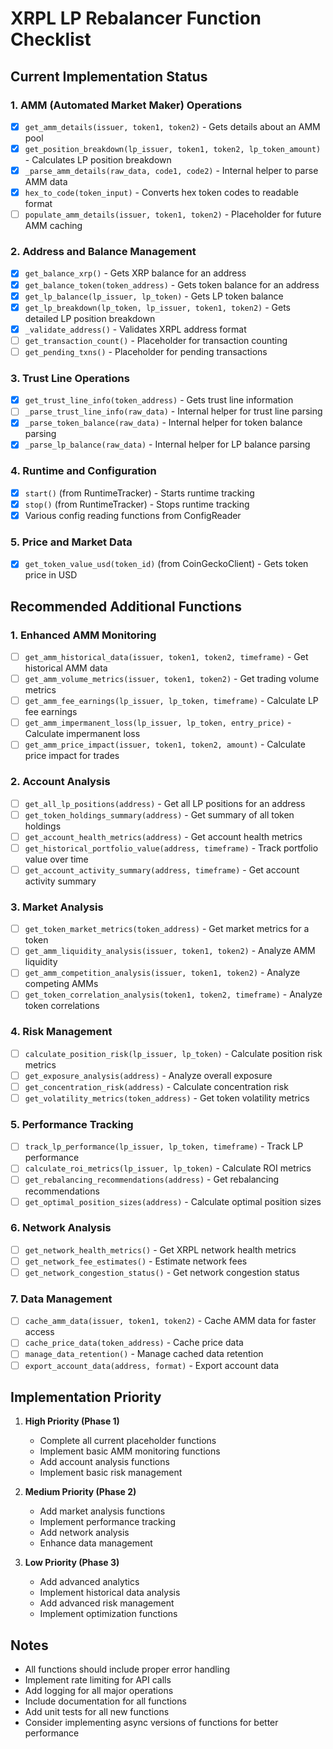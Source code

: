 # XRPL LP Rebalancer Function Checklist

## Current Implementation Status

### 1. AMM (Automated Market Maker) Operations
- [x] `get_amm_details(issuer, token1, token2)` - Gets details about an AMM pool
- [x] `get_position_breakdown(lp_issuer, token1, token2, lp_token_amount)` - Calculates LP position breakdown
- [x] `_parse_amm_details(raw_data, code1, code2)` - Internal helper to parse AMM data
- [x] `hex_to_code(token_input)` - Converts hex token codes to readable format
- [ ] `populate_amm_details(issuer, token1, token2)` - Placeholder for future AMM caching

### 2. Address and Balance Management
- [x] `get_balance_xrp()` - Gets XRP balance for an address
- [x] `get_balance_token(token_address)` - Gets token balance for an address
- [x] `get_lp_balance(lp_issuer, lp_token)` - Gets LP token balance
- [x] `get_lp_breakdown(lp_token, lp_issuer, token1, token2)` - Gets detailed LP position breakdown
- [x] `_validate_address()` - Validates XRPL address format
- [ ] `get_transaction_count()` - Placeholder for transaction counting
- [ ] `get_pending_txns()` - Placeholder for pending transactions

### 3. Trust Line Operations
- [x] `get_trust_line_info(token_address)` - Gets trust line information
- [ ] `_parse_trust_line_info(raw_data)` - Internal helper for trust line parsing
- [x] `_parse_token_balance(raw_data)` - Internal helper for token balance parsing
- [x] `_parse_lp_balance(raw_data)` - Internal helper for LP balance parsing

### 4. Runtime and Configuration
- [x] `start()` (from RuntimeTracker) - Starts runtime tracking
- [x] `stop()` (from RuntimeTracker) - Stops runtime tracking
- [x] Various config reading functions from ConfigReader

### 5. Price and Market Data
- [x] `get_token_value_usd(token_id)` (from CoinGeckoClient) - Gets token price in USD

## Recommended Additional Functions

### 1. Enhanced AMM Monitoring
- [ ] `get_amm_historical_data(issuer, token1, token2, timeframe)` - Get historical AMM data
- [ ] `get_amm_volume_metrics(issuer, token1, token2)` - Get trading volume metrics
- [ ] `get_amm_fee_earnings(lp_issuer, lp_token, timeframe)` - Calculate LP fee earnings
- [ ] `get_amm_impermanent_loss(lp_issuer, lp_token, entry_price)` - Calculate impermanent loss
- [ ] `get_amm_price_impact(issuer, token1, token2, amount)` - Calculate price impact for trades

### 2. Account Analysis
- [ ] `get_all_lp_positions(address)` - Get all LP positions for an address
- [ ] `get_token_holdings_summary(address)` - Get summary of all token holdings
- [ ] `get_account_health_metrics(address)` - Get account health metrics
- [ ] `get_historical_portfolio_value(address, timeframe)` - Track portfolio value over time
- [ ] `get_account_activity_summary(address, timeframe)` - Get account activity summary

### 3. Market Analysis
- [ ] `get_token_market_metrics(token_address)` - Get market metrics for a token
- [ ] `get_amm_liquidity_analysis(issuer, token1, token2)` - Analyze AMM liquidity
- [ ] `get_amm_competition_analysis(issuer, token1, token2)` - Analyze competing AMMs
- [ ] `get_token_correlation_analysis(token1, token2, timeframe)` - Analyze token correlations

### 4. Risk Management
- [ ] `calculate_position_risk(lp_issuer, lp_token)` - Calculate position risk metrics
- [ ] `get_exposure_analysis(address)` - Analyze overall exposure
- [ ] `get_concentration_risk(address)` - Calculate concentration risk
- [ ] `get_volatility_metrics(token_address)` - Get token volatility metrics

### 5. Performance Tracking
- [ ] `track_lp_performance(lp_issuer, lp_token, timeframe)` - Track LP performance
- [ ] `calculate_roi_metrics(lp_issuer, lp_token)` - Calculate ROI metrics
- [ ] `get_rebalancing_recommendations(address)` - Get rebalancing recommendations
- [ ] `get_optimal_position_sizes(address)` - Calculate optimal position sizes

### 6. Network Analysis
- [ ] `get_network_health_metrics()` - Get XRPL network health metrics
- [ ] `get_network_fee_estimates()` - Estimate network fees
- [ ] `get_network_congestion_status()` - Get network congestion status

### 7. Data Management
- [ ] `cache_amm_data(issuer, token1, token2)` - Cache AMM data for faster access
- [ ] `cache_price_data(token_address)` - Cache price data
- [ ] `manage_data_retention()` - Manage cached data retention
- [ ] `export_account_data(address, format)` - Export account data

## Implementation Priority

1. **High Priority (Phase 1)**
   - Complete all current placeholder functions
   - Implement basic AMM monitoring functions
   - Add account analysis functions
   - Implement basic risk management

2. **Medium Priority (Phase 2)**
   - Add market analysis functions
   - Implement performance tracking
   - Add network analysis
   - Enhance data management

3. **Low Priority (Phase 3)**
   - Add advanced analytics
   - Implement historical data analysis
   - Add advanced risk management
   - Implement optimization functions

## Notes
- All functions should include proper error handling
- Implement rate limiting for API calls
- Add logging for all major operations
- Include documentation for all functions
- Add unit tests for all new functions
- Consider implementing async versions of functions for better performance 